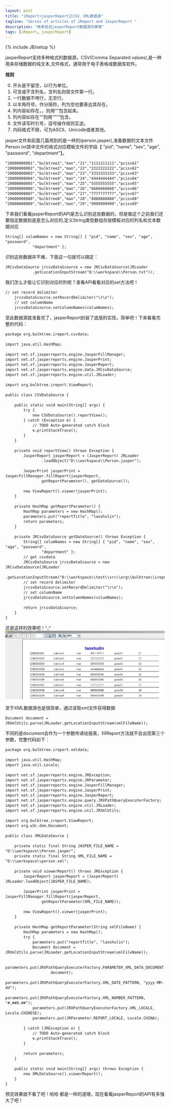 ```yaml
---
layout: post
title: "iReport+jasperReport之CSV、XML数据源"
tagline: "Series of articles of iReport and JasperReport "
description: "再来说说jasperReport数据源的事情"
tags: [iReport, jasperReport]
---
```

{% include JB/setup %}

jasperReport支持多种格式的数据源，CSV(Comma Separated values),是一种用来存储数据的纯文本,文件格式，通常用于电子表格或数据库软件。  

**规则**  

0. 开头是不留空，以行为单位。  
1. 可含或不含列名，含列名则居文件第一行。  
2. 一行数据不垮行，无空行。  
3. 以半角符号，作分隔符，列为空也要表达其存在。  
4. 列内容如存在，，则用“”包含起来。  
5. 列内容如存在“”则用“”“”包含。  
6. 文件读写时引号，逗号操作规则互逆。  
7. 内码格式不限，可为ASCII、Unicode或者其他。  

jasper文件和前面几篇用到的是一样的(person.jasper),准备数据的文本文件Person.txt其中文件的格式对应模板文件的字段【 "pid", "name", "sex", "age", "password", "department"】。  
	
	"20000000001","bulktree1","man","21","1111111111","pcisv61"
	"20000000002","bulktree2","man","22","2222222222","pcisv62"
	"20000000003","bulktree3","man","23","3333333333","pcisv63"
	"20000000004","bulktree4","man","24","4444444444","pcisv64"
	"20000000005","bulktree5","man","25","5555555555","pcisv65"
	"20000000006","bulktree6","man","26","6666666666","pcisv66"
	"20000000007","bulktree7","man","27","7777777777","pcisv67"
	"20000000008","bulktree8","man","28","8888888888","pcisv68"
	"20000000009","bulktree9","man","29","9999999999","pcisv69"
	
下来我们看看jasperReport的API是怎么识别这些数据的，但是做这个之前我们还要指定数据到底是怎么对应的,定义String类型数组存放模板对应的列名和文本数据对应  
	
	String[] columNames = new String[] { "pid", "name", "sex", "age", "password",
                "department" };
	
识别这些数据并不难，下面这一句就可以搞定：  
	
	JRCsvDataSource jrcsvDataScource = new JRCsvDataSource(JRLoader
                .getLocationInputStream("D:\\workspace\\Person.txt"));
	
我们怎么才能让它识别对应的列呢？查看API看看对应的set方法吧！  
	
	// set record delimiter
        jrcsvDataScource.setRecordDelimiter("\r\n");
        // set columnName
        jrcsvDataScource.setColumnNames(columNames);

至此数据源就准备完了，jasperReport封装了底层的实现，简单吧！下来看看完整的代码：  
	
	package org.bulktree.ireport.csvdata;

	import java.util.HashMap;

	import net.sf.jasperreports.engine.JasperFillManager;
	import net.sf.jasperreports.engine.JasperPrint;
	import net.sf.jasperreports.engine.JasperReport;
	import net.sf.jasperreports.engine.data.JRCsvDataSource;
	import net.sf.jasperreports.engine.util.JRLoader;

	import org.bulktree.ireport.ViewReport;

	public class CSVDataSource {
		
		public static void main(String[] args) {
			try {
				new CSVDataSource().reportView();
			} catch (Exception e) {
				// TODO Auto-generated catch block
				e.printStackTrace();
			}
		}

		private void reportView() throws Exception {
			JasperReport jasperReport = (JasperReport) JRLoader
					.loadObject("D:\\workspace\\Person.jasper");

			JasperPrint jasperPrint = JasperFillManager.fillReport(jasperReport,
					getReportParameter(), getDateSource());
			
			new ViewReport().viewer(jasperPrint);
		}

		private HashMap getReportParameter() {
			HashMap parameters = new HashMap();
			parameters.put("reportTitle", "laoshulin");
			return parameters;
		}

		private JRCsvDataSource getDateSource() throws Exception {
			String[] columNames = new String[] { "pid", "name", "sex", "age", "password",
					"department" };
			// get csvdata
			JRCsvDataSource jrcsvDataScource = new JRCsvDataSource(JRLoader
					.getLocationInputStream("D:\\workspace\\test\\src\\org\\bulktree\\ireport\\csvdata\\Person.txt"));
			// set record delimiter
			jrcsvDataScource.setRecordDelimiter("\r\n");
			// set columnName
			jrcsvDataScource.setColumnNames(columNames);

			return jrcsvDataScource;
		}
	}

还是这样的效果吧！^_^  
![显示效果](/static/img/20130427001.jpg)  

至于XML数据源也是很简单，通过读取xml文件获得数据  
	
	Document document = JRXmlUtils.parse(JRLoader.getLocationInputStream(xmlFileName));
	
不同的是document会作为一个参数传递给报表，fillReport方法就不会出现第三个参数，完整代码如下：  
	
	package org.bulktree.ireport.xmldata;

	import java.util.HashMap;
	import java.util.Locale;

	import net.sf.jasperreports.engine.JRException;
	import net.sf.jasperreports.engine.JRParameter;
	import net.sf.jasperreports.engine.JasperFillManager;
	import net.sf.jasperreports.engine.JasperPrint;
	import net.sf.jasperreports.engine.JasperReport;
	import net.sf.jasperreports.engine.query.JRXPathQueryExecuterFactory;
	import net.sf.jasperreports.engine.util.JRLoader;
	import net.sf.jasperreports.engine.util.JRXmlUtils;

	import org.bulktree.ireport.ViewReport;
	import org.w3c.dom.Document;

	public class XMLDataSource {

		private static final String JASPER_FILE_NAME = "D:\\workspace\\Person.jasper";
		private static final String XML_FILE_NAME = "D:\\workspace\\person.xml";

		private void viewerReport() throws JRException {
			JasperReport jasperReport = (JasperReport) JRLoader.loadObject(JASPER_FILE_NAME);

			JasperPrint jasperPrint = JasperFillManager.fillReport(jasperReport,
					getReportParameter(XML_FILE_NAME));

			new ViewReport().viewer(jasperPrint);
		}

		private HashMap getReportParameter(String xmlFileName) {
			HashMap parameters = new HashMap();
			try {
				parameters.put("reportTitle", "laoshulin");
				Document document = JRXmlUtils.parse(JRLoader.getLocationInputStream(xmlFileName));

				parameters.put(JRXPathQueryExecuterFactory.PARAMETER_XML_DATA_DOCUMENT,
						document);
				parameters.put(JRXPathQueryExecuterFactory.XML_DATE_PATTERN, "yyyy-MM-dd");
				parameters.put(JRXPathQueryExecuterFactory.XML_NUMBER_PATTERN, "#,##0.##");
				parameters.put(JRXPathQueryExecuterFactory.XML_LOCALE, Locale.CHINESE);
				parameters.put(JRParameter.REPORT_LOCALE, Locale.CHINA);

			} catch (JRException e) {
				// TODO Auto-generated catch block
				e.printStackTrace();
			}

			return parameters;
		}

		public static void main(String[] args) throws Exception {
			new XMLDataSource().viewerReport();
		}
	}
	
预览效果就不看了吧！哈哈 都是一样的道理，现在看看jasperReport的API有多强大了吧！  



[BeanDataSource]:http://jutleo.github.io/2013/04/26/iReport-jasperReport-04/
